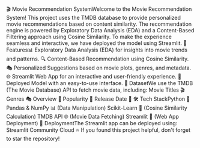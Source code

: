 🎬 Movie Recommendation SystemWelcome to the Movie Recommendation System! This project uses the TMDB database to provide personalized movie recommendations based on content similarity. The recommendation engine is powered by Exploratory Data Analysis (EDA) and a Content-Based Filtering approach using Cosine Similarity. To make the experience seamless and interactive, we have deployed the model using Streamlit.
🚀 Features📊 Exploratory Data Analysis (EDA) for insights into movie trends and patterns.
🔍 Content-Based Recommendation using Cosine Similarity.
🎭 Personalized Suggestions based on movie plots, genres, and metadata.
🌐 Streamlit Web App for an interactive and user-friendly experience.
📡 Deployed Model with an easy-to-use interface.
📂 DatasetWe use the TMDB (The Movie Database) API to fetch movie data, including:
Movie Titles 🎬
Genres 🎭
Overview 📜
Popularity 🌟
Release Date 📅
🛠️ Tech StackPython 🐍
Pandas & NumPy 📊 (Data Manipulation)
Scikit-Learn 🤖 (Cosine Similarity Calculation)
TMDB API 🌐 (Movie Data Fetching)
Streamlit 🎨 (Web App Deployment)
🚀 DeploymentThe Streamlit app can be deployed using:
Streamlit Community Cloud
⭐ If you found this project helpful, don't forget to star the repository!
